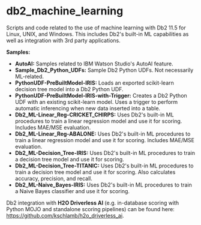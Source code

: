 # db2_machine_learning
Scripts and code related to the use of machine learning with Db2 11.5 for Linux, UNIX, and Windows. This includes Db2's built-in ML capabilities as well as integration with 3rd party applications.

**Samples:**
- **AutoAI:** Samples related to IBM Watson Studio's AutoAI feature.
- **Sample_Db2_Python_UDFs:** Sample Db2 Python UDFs. Not necessarily ML-related.
- **PythonUDF-PreBuiltModel-IRIS:** Loads an exported scikit-learn decision tree model into a Db2 Python UDF.
- **PythonUDF-PreBuiltModel-IRIS-with-Trigger:** Creates a Db2 Python UDF with an existing scikit-learn model. Uses a trigger to perform automatic inferencing when new data inserted into a table.
- **Db2_ML-Linear_Reg-CRICKET_CHIRPS:** Uses Db2's built-in ML procedures to train a linear regression model and use it for scoring. Includes MAE/MSE evaluation.
- **Db2_ML-Linear_Reg-ABALONE:** Uses Db2's built-in ML procedures to train a linear regression model and use it for scoring. Includes MAE/MSE evaluation.
- **Db2_ML-Decision_Tree-IRIS:** Uses Db2's built-in ML procedures to train a decision tree model and use it for scoring.
- **Db2_ML-Decision_Tree-TITANIC:** Uses Db2's built-in ML procedures to train a decision tree model and use it for scoring. Also calculates accuracy, precision, and recall.
- **Db2_ML-Naive_Bayes-IRIS:** Uses Db2's built-in ML procedures to train a Naive Bayes classifier and use it for scoring.

Db2 integration with **H2O Driverless AI** (e.g. in-database scoring with Python MOJO and standalone scoring pipelines) can be found here: https://github.com/kschlamb/h2o_driverless_ai.
